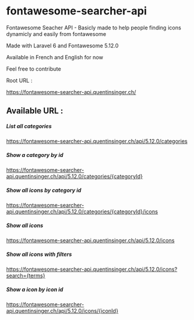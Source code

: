 fontawesome-searcher-api
=
Fontawesome Seacher API - Basicly made to help people finding icons dynamicly and easily from fontawesome

Made with Laravel 6 and Fontawesome 5.12.0

Available in French and English for now

Feel free to contribute

Root URL :


https://fontawesome-searcher-api.quentinsinger.ch/

Available URL :
-
##### List all categories
https://fontawesome-searcher-api.quentinsinger.ch/api/5.12.0/categories

##### Show a category by id
https://fontawesome-searcher-api.quentinsinger.ch/api/5.12.0/categories/{categoryId}

##### Show all icons by category id
https://fontawesome-searcher-api.quentinsinger.ch/api/5.12.0/categories/{categoryId}/icons

##### Show all icons
https://fontawesome-searcher-api.quentinsinger.ch/api/5.12.0/icons

##### Show all icons with filters
https://fontawesome-searcher-api.quentinsinger.ch/api/5.12.0/icons?search={terms}

##### Show a icon by icon id
https://fontawesome-searcher-api.quentinsinger.ch/api/5.12.0/icons/{iconId}
